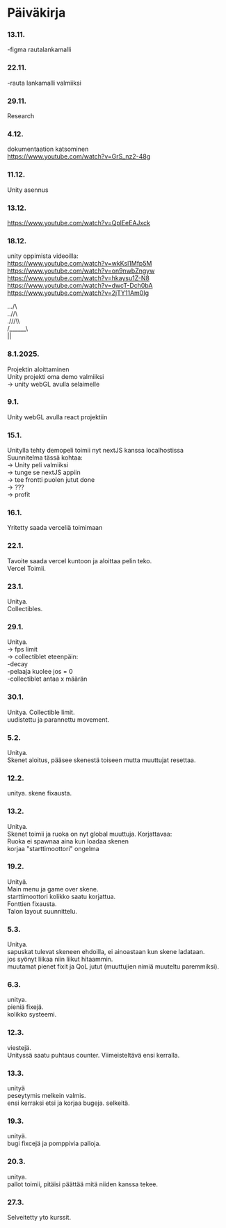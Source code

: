 # Päiväkirja

### 13.11.
-figma rautalankamalli

### 22.11.
-rauta lankamalli valmiiksi

### 29.11.
Research

### 4.12.
dokumentaation katsominen   
https://www.youtube.com/watch?v=GrS_nz2-48g   

### 11.12.
Unity asennus

### 13.12.
https://www.youtube.com/watch?v=QplEeEAJxck   

### 18.12. 

unity oppimista videoilla:   
https://www.youtube.com/watch?v=wkKsl1Mfp5M    
https://www.youtube.com/watch?v=on9nwbZngyw   
https://www.youtube.com/watch?v=hkaysu1Z-N8   
https://www.youtube.com/watch?v=dwcT-Dch0bA   
https://www.youtube.com/watch?v=2jTY11Am0Ig   

.../\      
..//\\     
.///\\\    
/______\    
   ||   


### 8.1.2025.   
Projektin aloittaminen   
Unity projekti oma demo valmiiksi   
-> unity webGL avulla selaimelle   



### 9.1.
Unity webGL avulla react projektiin

### 15.1.   
Unitylla tehty demopeli toimii nyt nextJS kanssa localhostissa   
Suunnitelma tässä kohtaa:   
-> Unity peli valmiiksi   
-> tunge se nextJS appiin   
-> tee frontti puolen jutut done   
-> ???   
-> profit   

### 16.1.   
Yritetty saada verceliä toimimaan   

### 22.1.
Tavoite saada vercel kuntoon ja aloittaa pelin teko.   
Vercel Toimii.   

### 23.1.
Unitya.   
Collectibles.   

### 29.1.
Unitya.   
-> fps limit   
-> collectiblet eteenpäin:   
     -decay   
     -pelaaja kuolee jos = 0   
     -collectiblet antaa x määrän   

### 30.1.   
Unitya.
Collectible limit.   
uudistettu ja parannettu movement.

### 5.2.   
Unitya.   
Skenet aloitus, pääsee skenestä toiseen mutta muuttujat resettaa.

### 12.2.   
unitya. skene fixausta.   

### 13.2.   
Unitya.   
Skenet toimii ja ruoka on nyt global muuttuja. Korjattavaa:   
Ruoka ei spawnaa aina kun loadaa skenen   
korjaa "starttimoottori" ongelma    

### 19.2.
Unityä.   
Main menu ja game over skene.   
starttimoottori kolikko saatu korjattua.   
Fonttien fixausta.   
Talon layout suunnittelu.   

### 5.3.
Unitya.   
sapuskat tulevat skeneen ehdoilla, ei ainoastaan kun skene ladataan.   
jos syönyt liikaa niin liikut hitaammin.   
muutamat pienet fixit ja QoL jutut (muuttujien nimiä muuteltu paremmiksi).   

### 6.3.
unitya.   
pieniä fixejä.   
kolikko systeemi.   

### 12.3.
viestejä.   
Unityssä saatu puhtaus counter. Viimeisteltävä ensi kerralla.

### 13.3.
unityä   
peseytymis melkein valmis.   
ensi kerraksi etsi ja korjaa bugeja. selkeitä.   

### 19.3.    
unityä.   
bugi fixcejä ja pomppivia palloja.   

### 20.3. 
unitya.   
pallot toimii, pitäisi päättää mitä niiden kanssa tekee.   

### 27.3.   
Selveitetty yto kurssit.   

